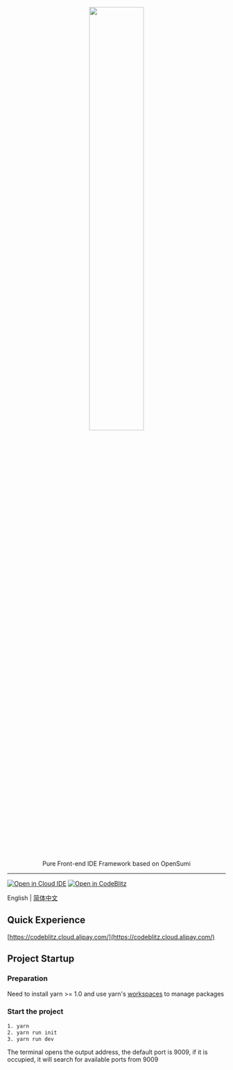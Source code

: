 <p align="center">
	<a href="https://github.com/opensumi/codeblitz"><img src="https://mdn.alipayobjects.com/huamei_htww6h/afts/img/A*niy4RJmlwuUAAAAAAAAAAAAADhl8AQ/original" width="50%" /></a>
</p>

<p align="center">Pure Front-end IDE Framework based on OpenSumi</p>

---

[![Open in Cloud IDE](https://img.shields.io/badge/Ant_Codespaces-Open_in_Cloud_IDE-blue)](https://ide.cloud.alipay.com/-/github.com/opensumi/codeblitz)
[![Open in CodeBlitz](https://img.shields.io/badge/Ant_Codespaces-Open_in_CodeBlitz-1677ff)](https://codeblitz.cloud.alipay.com/github/opensumi/codeblitz)

English | [简体中文](./README-zh_CN.md)

## Quick Experience
[https://codeblitz.cloud.alipay.com/](https://codeblitz.cloud.alipay.com/)


## Project Startup

### Preparation
Need to install yarn >= 1.0 and use yarn's [workspaces](https://classic.yarnpkg.com/en/docs/workspaces/) to manage packages
### Start the project
```bash
1. yarn
2. yarn run init
3. yarn run dev
```
The terminal opens the output address, the default port is 9009, if it is occupied, it will search for available ports from 9009
